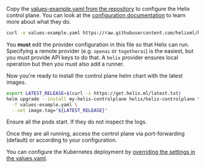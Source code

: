 Copy the [values-example.yaml from the repository](https://github.com/helixml/helix/blob/main/charts/helix-controlplane/values-example.yaml) to configure the Helix control plane. You can look at the [configuration documentation](/helix/private-deployment/environment-variables.md) to learn more about what they do.

```bash
curl -o values-example.yaml https://raw.githubusercontent.com/helixml/helix/main/charts/helix-controlplane/values-example.yaml
```

You **must** edit the provider configuration in this file so that Helix can run. Specifying a remote provider (e.g. `openai` or `togetherai`) is the easiest, but you must provide API keys to do that. A `helix` provider ensures local operation but then you must also add a runner.

Now you're ready to install the control plane helm chart with the latest images.

```bash
export LATEST_RELEASE=$(curl -s https://get.helix.ml/latest.txt)
helm upgrade --install my-helix-controlplane helix/helix-controlplane \
  -f values-example.yaml \
  --set image.tag="${LATEST_RELEASE}"
```

Ensure all the pods start. If they do not inspect the logs.

Once they are all running, access the control plane via port-forwarding (default) or according to your configuration.

You can configure the Kubernetes deployment by [overriding the settings in the values.yaml](https://github.com/helixml/helix/blob/main/charts/helix-controlplane/values.yaml).